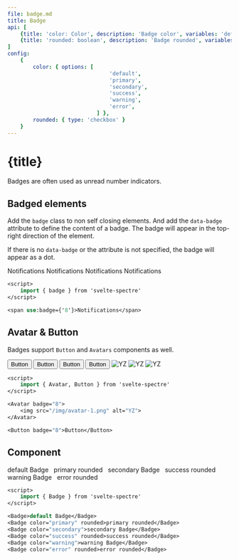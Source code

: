```yaml
---
file: badge.md
title: Badge
api: [
	{title: 'color: Color', description: 'Badge color', variables: 'default | primary | secondary | success | warning | error'},
	{title: 'rounded: boolean', description: 'Badge rounded', variables: 'true | false'},
]
config:
    {
        color: { options: [
                                'default',
                                'primary',
                                'secondary',
                                'success',
                                'warning',
                                'error',
                            ] },
        rounded: { type: 'checkbox' }
    }
---
```


<script>
    import { base } from '$app/paths';
    import {Avatar, badge, Badge, Button, Col, Divider, Grid} from '$lib'
    import Knobs from '../_knobs.svelte'

    let bdg = '0'

    let state = { color: 'default', rounded: false }
</script>

# {title}

Badges are often used as unread number indicators.

## Badged elements

Add the `badge` class to non self closing elements. And add the `data-badge`
attribute to define the content of a badge. The badge will appear in the
top-right direction of the element.

If there is no `data-badge` or the attribute is not specified, the badge will
appear as a dot.

<p>
    <Grid>
        <Col col="3" xs="6"><span use:badge={state.badged}>Notifications</span></Col>
        <Col col="3" xs="6"><span use:badge={'8'}>Notifications</span></Col>
        <Col col="3" xs="6"><span use:badge={'88'}>Notifications</span></Col>
        <Col col="3" xs="6"><span use:badge={'888'}>Notifications</span></Col>
    </Grid>
</p>

```sv
<script>
    import { badge } from 'svelte-spectre'
</script>

<span use:badge={'8'}>Notifications</span>
```

## Avatar & Button

Badges support `Button` and `Avatars` components as well.

<p>
    <Grid align="center">
        <Col sm="12">
            <Button badge>Button</Button>
            <Button badge="8">Button</Button>
        </Col>
        <Col sm="12">
            <Button variant="primary" badge>Button</Button>
            <Button variant="primary" badge="8">Button</Button>
        </Col>
        <Col sm="12">
            <Avatar size="xl" badge="8" name="YZ"><img src="{base}/img/avatar-1.png" alt="YZ"></Avatar>
            <Avatar size="lg" badge="8" name="YZ"><img src="{base}/img/avatar-2.png" alt="YZ"></Avatar>
            <Avatar badge="8" name="YZ"><img src="{base}/img/avatar-3.png" alt="YZ"></Avatar>
        </Col>
    </Grid>
</p>

```sv
<script>
    import { Avatar, Button } from 'svelte-spectre'
</script>

<Avatar badge="8">
    <img src="/img/avatar-1.png" alt="YZ">
</Avatar>

<Button badge="8">Button</Button>
```

## Component

<p>
    <Badge color={state.color} rounded={state.rounded}>default Badge</Badge> &nbsp;
    <Badge color="primary" rounded>primary rounded</Badge> &nbsp;
    <Badge color="secondary">secondary Badge</Badge> &nbsp;
    <Badge color="success" rounded>success rounded</Badge> &nbsp;
    <Badge color="warning">warning Badge</Badge> &nbsp;
    <Badge color="error" rounded>error rounded</Badge>
</p>

<p>
    <Knobs bind:state={state} {config}/>
</p>

```sv
<script>
    import { Badge } from 'svelte-spectre'
</script>

<Badge>default Badge</Badge>
<Badge color="primary" rounded>primary rounded</Badge>
<Badge color="secondary">secondary Badge</Badge>
<Badge color="success" rounded>success rounded</Badge>
<Badge color="warning">warning Badge</Badge>
<Badge color="error" rounded>error rounded</Badge>
```
